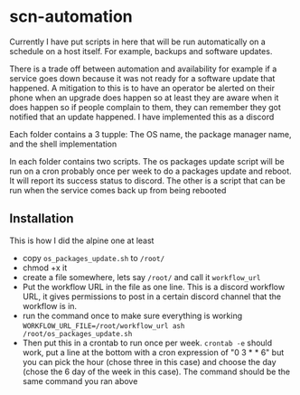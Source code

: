 # scn-automation
Currently I have put scripts in here that will be run automatically on a schedule on a host itself. For example, backups and software updates. 

There is a trade off between automation and availability for example if a service goes down because it was not ready for a software update that happened. A mitigation to this is to have an operator be alerted on their phone when an upgrade does happen so at least they are aware when it does happen so if people complain to them, they can remember they got notified that an update happened. I have implemented this as a discord

Each folder contains a 3 tupple: The OS name, the package manager name, and the shell implementation

In each folder contains two scripts. The os packages update script will be run on a cron probably once per week to do a packages update and reboot. It will report its success status to discord. The other is a script that can be run when the service comes back up from being rebooted

## Installation
This is how I did the alpine one at least

- copy `os_packages_update.sh` to `/root/`
- chmod +x it
- create a file somewhere, lets say `/root/` and call it `workflow_url`
- Put the workflow URL in the file as one line. This is a discord workflow URL, it gives permissions to post in a certain discord channel that the workflow is in. 
- run the command once to make sure everything is working `WORKFLOW_URL_FILE=/root/workflow_url ash /root/os_packages_update.sh`
- Then put this in a crontab to run once per week. `crontab -e` should work, put a line at the bottom with a cron expression of "0 3 * * 6" but you can pick the hour (chose three in this case) and choose the day (chose the 6 day of the week in this case). The command should be the same command you ran above
